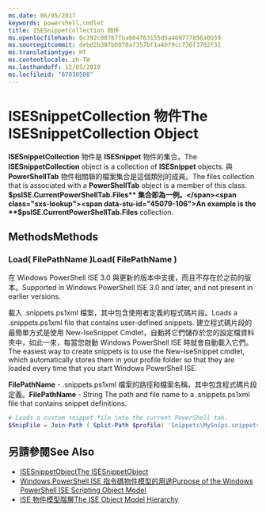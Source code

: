 ```yaml
---
ms.date: 06/05/2017
keywords: powershell,cmdlet
title: ISESnippetCollection 物件
ms.openlocfilehash: 6c392c08767fba004f63155d5a469777856a0b59
ms.sourcegitcommit: debd2b38fb8070a7357bf1a4bf9cc736f3702f31
ms.translationtype: HT
ms.contentlocale: zh-TW
ms.lasthandoff: 12/05/2019
ms.locfileid: "67030508"
---
```

# <a name="the-isesnippetcollection-object"></a><span data-ttu-id="45079-103">ISESnippetCollection 物件</span><span class="sxs-lookup"><span data-stu-id="45079-103">The ISESnippetCollection Object</span></span>

<span data-ttu-id="45079-104">**ISESnippetCollection** 物件是 **ISESnippet** 物件的集合。</span><span class="sxs-lookup"><span data-stu-id="45079-104">The **ISESnippetCollection** object is a collection of **ISESnippet** objects.</span></span> <span data-ttu-id="45079-105">與 **PowerShellTab** 物件相關聯的檔案集合是這個類別的成員。</span><span class="sxs-lookup"><span data-stu-id="45079-105">The files collection that is associated with a **PowerShellTab** object is a member of this class.</span></span> <span data-ttu-id="45079-106">**$psISE.CurrentPowerShellTab.Files** 集合即為一例。</span><span class="sxs-lookup"><span data-stu-id="45079-106">An example is the **$psISE.CurrentPowerShellTab.Files** collection.</span></span>

## <a name="methods"></a><span data-ttu-id="45079-107">Methods</span><span class="sxs-lookup"><span data-stu-id="45079-107">Methods</span></span>

### <a name="load-filepathname-"></a><span data-ttu-id="45079-108">Load\( FilePathName \)</span><span class="sxs-lookup"><span data-stu-id="45079-108">Load\( FilePathName \)</span></span>

<span data-ttu-id="45079-109">在 Windows PowerShell ISE 3.0 與更新的版本中支援，而且不存在於之前的版本。</span><span class="sxs-lookup"><span data-stu-id="45079-109">Supported in Windows PowerShell ISE 3.0 and later, and not present in earlier versions.</span></span>

<span data-ttu-id="45079-110">載入 .snippets.ps1xml 檔案，其中包含使用者定義的程式碼片段。</span><span class="sxs-lookup"><span data-stu-id="45079-110">Loads a .snippets.ps1xml file that contains user-defined snippets.</span></span> <span data-ttu-id="45079-111">建立程式碼片段的最簡單方式是使用 New-IseSnippet Cmdlet，自動將它們儲存於您的設定檔資料夾中，如此一來，每當您啟動 Windows PowerShell ISE 時就會自動載入它們。</span><span class="sxs-lookup"><span data-stu-id="45079-111">The easiest way to create snippets is to use the New-IseSnippet cmdlet, which automatically stores them in your profile folder so that they are loaded every time that you start Windows PowerShell ISE.</span></span>

<span data-ttu-id="45079-112">**FilePathName** - .snippets.ps1xml 檔案的路徑和檔案名稱，其中包含程式碼片段定義。</span><span class="sxs-lookup"><span data-stu-id="45079-112">**FilePathName** - String The path and file name to a .snippets.ps1xml file that contains snippet definitions.</span></span>

```powershell
# Loads a custom snippet file into the current PowerShell tab.
$SnipFile = Join-Path ( Split-Path $profile) 'Snippets\MySnips.snippets.ps1xml' $psISE.CurrentPowerShellTab.Snippets.Add($SnipPath)
```

## <a name="see-also"></a><span data-ttu-id="45079-113">另請參閱</span><span class="sxs-lookup"><span data-stu-id="45079-113">See Also</span></span>

- [<span data-ttu-id="45079-114">ISESnippetObject</span><span class="sxs-lookup"><span data-stu-id="45079-114">The ISESnippetObject</span></span>](The-ISESnippetObject.md)
- [<span data-ttu-id="45079-115">Windows PowerShell ISE 指令碼物件模型的用途</span><span class="sxs-lookup"><span data-stu-id="45079-115">Purpose of the Windows PowerShell ISE Scripting Object Model</span></span>](Purpose-of-the-Windows-PowerShell-ISE-Scripting-Object-Model.md)
- [<span data-ttu-id="45079-116">ISE 物件模型階層</span><span class="sxs-lookup"><span data-stu-id="45079-116">The ISE Object Model Hierarchy</span></span>](The-ISE-Object-Model-Hierarchy.md)
